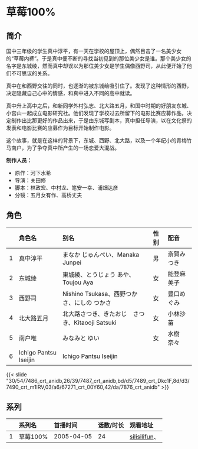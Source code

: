 # 草莓100%


## 简介

国中三年级的学生真中淳平，有一天在学校的屋顶上，偶然目击了一名美少女的“草莓内裤”。于是真中便不断的寻找当初见到的那位美少女是谁。那个美少女的名字是东城绫，然而真中却误以为那位美少女是学生偶像西野司，从此便开始了他们不可思议的关系。

真中在和西野交往的同时，也逐渐的被东城给吸引住了。发现了这种情形的西野，决定隐藏自己心中的情感，和真中进入不同的高中就读。

真中升上高中之后，和新同学外村弘志、北大路五月，和国中时期的好朋友东城、小宫山一起成立电影研究社。他们发现了学校过去所留下的电影比赛应募作品，决定制作出比那更好的作品出来，于是由东城写剧本，真中担任导演，以在文化祭的发表和电影比赛的应募作为目标开始制作电影。

这个故事，就是在这样的背景下，东城、西野、北大路，以及一个年纪小的青梅竹马南户，为了争夺真中所产生的一场恋爱大混战。

**制作人员：**
- 原作：河下水希
- 导演：关田修
- 脚本：林政宏、中村龙、笔安一幸、浦畑达彦
- 分镜：五月女有作、高桥丈夫

## 角色

|     |   角色名   |   别名  | 性别 |  配音  |
|:--- |:------  |:----      |:---  |:--   |
| 1 | 真中淳平 | まなか じゅんぺい、Manaka Junpei | 男 | 斎賀みつき |
| 2 | 东城绫 | 東城綾、とうじょう あや、Toujou Aya | 女 | 能登麻美子 |
| 3 | 西野司 | Nishino Tsukasa、西野つかさ、にしの つかさ | 女 | 豊口めぐみ |
| 4 | 北大路五月 | 北大路さつき、きたおじ　さつき、Kitaooji Satsuki | 女 | 小林沙苗 |
| 5 | 南户唯 | みなみと ゆい | 女 | 水樹奈々 |
| 6 | Ichigo Pantsu Iseijin | Ichigo Pantsu Iseijin |  |  |

{{< slide "30/54/7486_crt_anidb,26/39/7487_crt_anidb,bd/d5/7489_crt_Dkc1F,8d/d3/7490_crt_m1lRV,03/a6/67271_crt_00Y60,42/da/7876_crt_anidb" >}}

## 系列

|     |   系列名   |   首播时间  | 话数/时长  | 观看地址 |
|:---  |:------    |:----      |:---       |:---  |
| 1 | 草莓100% | 2005-04-05 | 24 | [silisilifun](https://www.silisilifun.com/vodsearch/?wd=草莓100%)、  |



